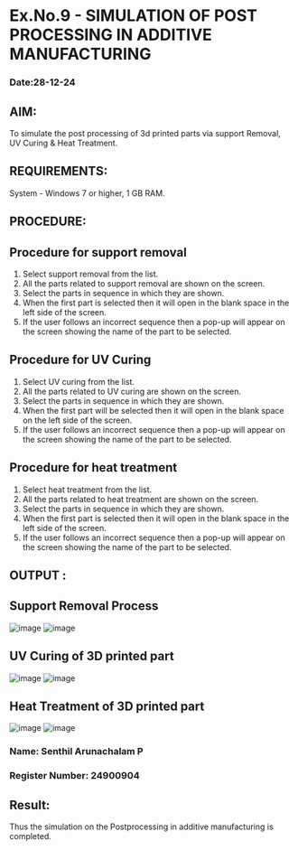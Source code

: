 # Ex.No.9 - SIMULATION OF POST PROCESSING IN ADDITIVE MANUFACTURING
### Date:28-12-24
## AIM: 
 To simulate the post processing of 3d printed parts via support Removal, UV Curing & Heat Treatment.

## REQUIREMENTS:
 System - Windows 7 or higher, 1 GB RAM.

## PROCEDURE:

## Procedure for support removal
 1.	Select support removal from the list.
 2.	All the parts related to support removal are shown on the screen.
 3.	Select the parts in sequence in which they are shown.
 4.	When the first part is selected then it will open in the blank space in the left side of the screen.
 5.	If the user follows an incorrect sequence then a pop-up will appear on the screen showing the name of the part to be selected.

## Procedure for UV Curing
 1.	Select UV curing from the list.
 2.	All the parts related to UV curing are shown on the screen.
 3.	Select the parts in sequence in which they are shown.
 4.	When the first part will be selected then it will open in the blank space on the left side of the screen.
 5.	If the user follows an incorrect sequence then a pop-up will appear on the screen showing the name of the part to be selected.

## Procedure for heat treatment
 1.	Select heat treatment from the list.
 2.	All the parts related to heat treatment are shown on the screen.
 3.	Select the parts in sequence in which they are shown.
 4.	When the first part is selected then it will open in the blank space in the left side of the screen.
 5.	If the user follows an incorrect sequence then a pop-up will appear on the screen showing the name of the part to be selected.

## OUTPUT :

## Support Removal Process
![image](https://github.com/Raji1009/Ex.No.9---SIMULATION-OF-POST--PROCESSING-IN-ADDITIVE-MANUFACTURING/assets/89059861/d9b3478c-e991-437b-af74-eaba99876d8f)
![image](https://github.com/Raji1009/Ex.No.9---SIMULATION-OF-POST--PROCESSING-IN-ADDITIVE-MANUFACTURING/assets/89059861/224d88d0-ceb6-4001-b200-1900808aa22e)

## UV Curing of 3D printed part
![image](https://github.com/Raji1009/Ex.No.9---SIMULATION-OF-POST--PROCESSING-IN-ADDITIVE-MANUFACTURING/assets/89059861/16946a37-3062-4b0e-97f7-a8f72a1431f6)
![image](https://github.com/Raji1009/Ex.No.9---SIMULATION-OF-POST--PROCESSING-IN-ADDITIVE-MANUFACTURING/assets/89059861/55084f58-683f-4a2b-b7b1-c9d65dcee4c4)

## Heat Treatment of 3D printed part
![image](https://github.com/Raji1009/Ex.No.9---SIMULATION-OF-POST--PROCESSING-IN-ADDITIVE-MANUFACTURING/assets/89059861/a2228326-6899-4760-9b7f-dbf2334505da)
![image](https://github.com/Raji1009/Ex.No.9---SIMULATION-OF-POST--PROCESSING-IN-ADDITIVE-MANUFACTURING/assets/89059861/7c451afd-ba8c-4935-95cb-1cb6f2c622e5)

### Name:  Senthil Arunachalam P
### Register Number: 24900904

## Result: 
 Thus the simulation on the Postprocessing in additive manufacturing is completed.
